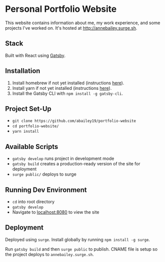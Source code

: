# Personal Portfolio Website

This website contains information about me, my work experience, and some projects I've worked on. It's hosted at http://annebailey.surge.sh.

## Stack
Built with React using [Gatsby](https://www.gatsbyjs.org/). 

## Installation

1. Install homebrew if not yet installed (instructions [here](https://brew.sh/)).
2. Install yarn if not yet installed (instructions [here](https://yarnpkg.com/en/docs/install#mac-stable)).
3. Install the Gatsby CLI with `npm install -g gatsby-cli`.

## Project Set-Up

- `git clone https://github.com/abailey19/portfolio-website`
- `cd portfolio-website/`
- `yarn install`

## Available Scripts

- `gatsby develop` runs project in development mode
- `gatsby build` creates a production-ready version of the site for deployment
- `surge public/` deploys to surge

## Running Dev Environment

- `cd` into root directory
- `gatsby develop`
- Navigate to [localhost:8080](http://localhost:8000/) to view the site

## Deployment

Deployed using `surge`. Install globally by running `npm install -g surge`.

Run `gatsby build` and then `surge public` to publish. CNAME file is setup so the project deploys to `annebailey.surge.sh`.

